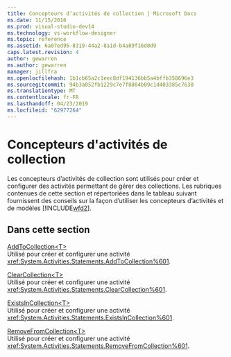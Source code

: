 ```yaml
---
title: Concepteurs d’activités de collection | Microsoft Docs
ms.date: 11/15/2016
ms.prod: visual-studio-dev14
ms.technology: vs-workflow-designer
ms.topic: reference
ms.assetid: 6a07ed95-8319-44a2-8a1d-b4a89f16d0d9
caps.latest.revision: 4
author: gewarren
ms.author: gewarren
manager: jillfra
ms.openlocfilehash: 1b1cb65a2c1eec8df194136bb5a4bffb358696e3
ms.sourcegitcommit: 94b3a052fb1229c7e7f8804b09c1d403385c7630
ms.translationtype: MT
ms.contentlocale: fr-FR
ms.lasthandoff: 04/23/2019
ms.locfileid: "62977264"
---
```

# <a name="collection-activity-designers"></a>Concepteurs d'activités de collection
Les concepteurs d’activités de collection sont utilisés pour créer et configurer des activités permettant de gérer des collections. Les rubriques contenues de cette section et répertoriées dans le tableau suivant fournissent des conseils sur la façon d’utiliser les concepteurs d’activités et de modèles [!INCLUDE[wfd2](../includes/wfd2-md.md)].  
  
## <a name="in-this-section"></a>Dans cette section  
 [AddToCollection\<T>](../workflow-designer/addtocollection-t-activity-designer.md)  
 Utilisé pour créer et configurer une activité <xref:System.Activities.Statements.AddToCollection%601>.  
  
 [ClearCollection\<T>](../workflow-designer/clearcollection-t-activity-designer.md)  
 Utilisé pour créer et configurer une activité <xref:System.Activities.Statements.ClearCollection%601>.  
  
 [ExistsInCollection\<T>](../workflow-designer/existsincollection-t-activity-designer.md)  
 Utilisé pour créer et configurer une activité <xref:System.Activities.Statements.ExistsInCollection%601>.  
  
 [RemoveFromCollection\<T>](../workflow-designer/removefromcollection-t-activity-designer.md)  
 Utilisé pour créer et configurer une activité <xref:System.Activities.Statements.RemoveFromCollection%601>.